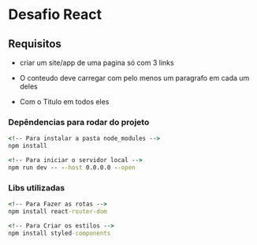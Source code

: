 #  Desafio React

## Requisitos
- criar um site/app de uma pagina só com 3 links

- O conteudo deve carregar com pelo menos um paragrafo em cada um deles

- Com o Titulo em todos eles

### Depêndencias para rodar do projeto 

```cmd
<!-- Para instalar a pasta node_modules -->
npm install

<!-- Para iniciar o servidor local -->
npm run dev -- --host 0.0.0.0 --open
```

### Libs  utilizadas

```cmd
<!-- Para Fazer as rotas -->
npm install react-router-dom

<!-- Para Criar os estilos -->
npm install styled-components

```


